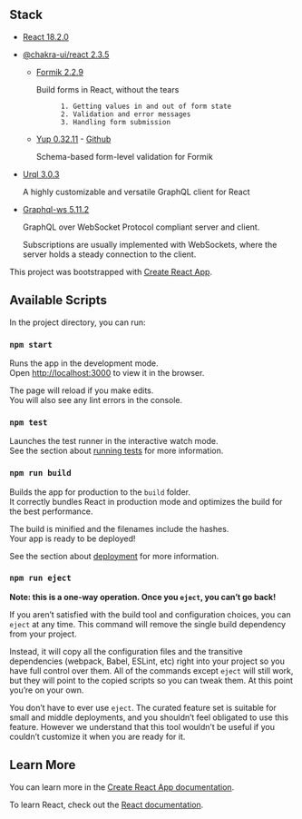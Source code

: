 ## Stack

* [React 18.2.0](https://reactjs.org/)
* [@chakra-ui/react 2.3.5](https://chakra-ui.com/getting-started)
    * [Formik 2.2.9](https://formik.org/)

        Build forms in React, without the tears

                1. Getting values in and out of form state
                2. Validation and error messages
                3. Handling form submission
    * [Yup 0.32.11](https://formik.org/docs/guides/validation) - [Github](https://github.com/jquense/yup)
        
        Schema-based form-level validation for Formik
* [Urql 3.0.3](https://formidable.com/open-source/urql/)
    
    A highly customizable and versatile GraphQL client for React
* [Graphql-ws 5.11.2](https://github.com/enisdenjo/graphql-ws)
    
    GraphQL over WebSocket Protocol compliant server and client.
    
    Subscriptions are usually implemented with WebSockets, where the server holds a steady connection to the client.


This project was bootstrapped with
[Create React App](https://github.com/facebook/create-react-app).

## Available Scripts

In the project directory, you can run:

### `npm start`

Runs the app in the development mode.<br /> Open
[http://localhost:3000](http://localhost:3000) to view it in the browser.

The page will reload if you make edits.<br /> You will also see any lint errors
in the console.

### `npm test`

Launches the test runner in the interactive watch mode.<br /> See the section
about
[running tests](https://facebook.github.io/create-react-app/docs/running-tests)
for more information.

### `npm run build`

Builds the app for production to the `build` folder.<br /> It correctly bundles
React in production mode and optimizes the build for the best performance.

The build is minified and the filenames include the hashes.<br /> Your app is
ready to be deployed!

See the section about
[deployment](https://facebook.github.io/create-react-app/docs/deployment) for
more information.

### `npm run eject`

**Note: this is a one-way operation. Once you `eject`, you can’t go back!**

If you aren’t satisfied with the build tool and configuration choices, you can
`eject` at any time. This command will remove the single build dependency from
your project.

Instead, it will copy all the configuration files and the transitive
dependencies (webpack, Babel, ESLint, etc) right into your project so you have
full control over them. All of the commands except `eject` will still work, but
they will point to the copied scripts so you can tweak them. At this point
you’re on your own.

You don’t have to ever use `eject`. The curated feature set is suitable for
small and middle deployments, and you shouldn’t feel obligated to use this
feature. However we understand that this tool wouldn’t be useful if you couldn’t
customize it when you are ready for it.

## Learn More

You can learn more in the
[Create React App documentation](https://facebook.github.io/create-react-app/docs/getting-started).

To learn React, check out the [React documentation](https://reactjs.org/).
